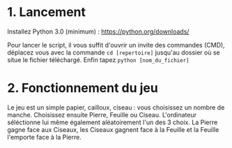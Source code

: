 <h1>1. Lancement</h1>

Installez Python 3.0 (minimum) : https://python.org/downloads/

Pour lancer le script, il vous suffit d'ouvrir un invite des commandes (CMD), déplacez vous avec la commande `cd [repertoire]` jusqu'au dossier
où se situe le fichier téléchargé. Enfin tapez `python [nom_du_fichier]`


<h1>2. Fonctionnement du jeu</h1>

Le jeu est un simple papier, cailloux, ciseau :  vous choisissez un nombre de manche. Choisissez ensuite Pierre, Feuille ou Ciseau. L'ordinateur séléctionne lui même également aléatoirement l'un des 3 choix. La Pierre gagne face aux Ciseaux, les Ciseaux gagnent face à la Feuille et la Feuille l'emporte face à la Pierre. 
